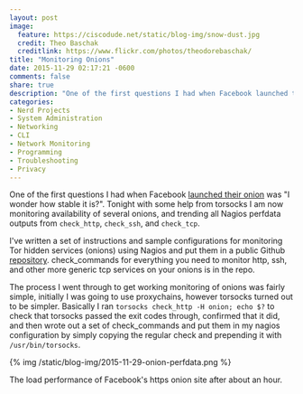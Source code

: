 ```yaml
---
layout: post
image:
  feature: https://ciscodude.net/static/blog-img/snow-dust.jpg
  credit: Theo Baschak
  creditlink: https://www.flickr.com/photos/theodorebaschak/
title: "Monitoring Onions"
date: 2015-11-29 02:17:21 -0600
comments: false
share: true
description: "One of the first questions I had when Facebook launched their onion was 'I wonder how stable it is?'."
categories: 
- Nerd Projects
- System Administration
- Networking
- CLI
- Network Monitoring
- Programming
- Troubleshooting
- Privacy
---
```

One of the first questions I had when Facebook [launched their onion](https://www.facebook.com/notes/protect-the-graph/making-connections-to-facebook-more-secure/1526085754298237) was "I wonder how stable it is?". Tonight with some help from torsocks I am now monitoring availability of several onions, and trending all Nagios perfdata outputs from `check_http`, `check_ssh`, and `check_tcp`. 

I've written a set of instructions and sample configurations for monitoring Tor hidden services (onions) using Nagios and put them in a public Github [repository](https://github.com/coldhakca/monion). check_commands for everything you need to monitor http, ssh, and other more generic tcp services on your onions is in the repo.

The process I went through to get working monitoring of onions was fairly simple, initially I was going to use proxychains, however torsocks turned out to be simpler. Basically I ran `torsocks check_http -H onion; echo $?` to check that torsocks passed the exit codes through, confirmed that it did, and then wrote out a set of check_commands and put them in my nagios configuration by simply copying the regular check and prepending it with `/usr/bin/torsocks`. 

{% img /static/blog-img/2015-11-29-onion-perfdata.png %}

The load performance of Facebook's https onion site after about an hour.
